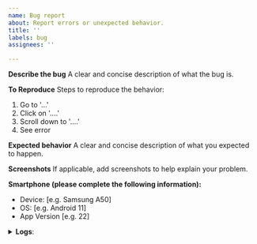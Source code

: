 ```yaml
---
name: Bug report
about: Report errors or unexpected behavior.
title: ''
labels: bug
assignees: ''

---
```


<!--
Thanks for reporting issues of SadChat!

To make it easier for us to help you please enter detailed information below.
-->

**Describe the bug**
A clear and concise description of what the bug is.

**To Reproduce**
Steps to reproduce the behavior:
1. Go to '...'
2. Click on '....'
3. Scroll down to '....'
4. See error

**Expected behavior**
A clear and concise description of what you expected to happen.

**Screenshots**
If applicable, add screenshots to help explain your problem.

**Smartphone (please complete the following information):**
 - Device: [e.g. Samsung A50]
 - OS: [e.g. Android 11]
 - App Version [e.g. 22]

<details><summary><b>Logs</b>:</summary>
Insert log.txt here (if necessary)
</details>
